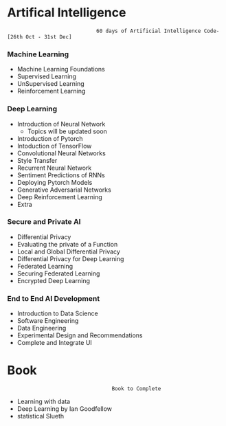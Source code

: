 # Artifical Intelligence 
                                 60 days of Artificial Intelligence Code- [26th Oct - 31st Dec]

### Machine Learning

- Machine Learning Foundations
- Supervised Learning
- UnSupervised Learning
- Reinforcement Learning

### Deep Learning
- Introduction of Neural Network
   - Topics will be updated soon
- Introduction of Pytorch
- Intoduction of TensorFlow
- Convolutional Neural Networks
- Style Transfer
- Recurrent Neural Network
- Sentiment Predictions of RNNs
- Deploying Pytorch Models
- Generative Adversarial Networks
- Deep Reinforcement Learning
- Extra

### Secure and Private AI

- Differential Privacy
- Evaluating the private of a Function
- Local and Global Differential Privacy
- Differential Privacy for Deep Learning
- Federated Learning
- Securing Federated Learning
- Encrypted Deep Learning

### End to End AI Development

- Introduction to Data Science
- Software Engineering
- Data Engineering
- Experimental Design and Recommendations
- Complete and Integrate UI

# Book
                                      Book to Complete

- Learning with data
- Deep Learning by Ian Goodfellow
- statistical Slueth
